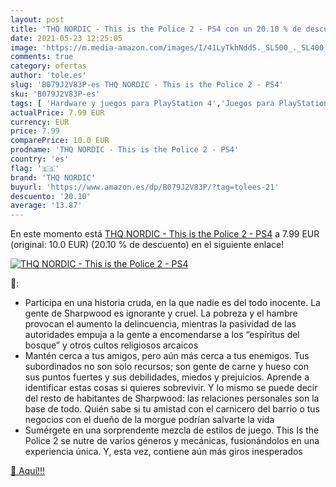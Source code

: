 ```yaml
---
layout: post
title: 'THQ NORDIC - This is the Police 2 - PS4 con un 20.10 % de descuento'
date: 2021-05-23 12:25:05
image: 'https://m.media-amazon.com/images/I/41LyTkhNddS._SL500_._SL400_.jpg'
comments: true
category: ofertas
author: 'tole.es'
slug: 'B079J2V83P-es THQ NORDIC - This is the Police 2 - PS4'
sku: 'B079J2V83P-es'
tags: [ 'Hardware y juegos para PlayStation 4','Juegos para PlayStation 4','Videojuegos','ps4','thq nordic', ]
actualPrice: 7.99 EUR
currency: EUR
price: 7.99
comparePrice: 10.0 EUR
prodname: 'THQ NORDIC - This is the Police 2 - PS4'
country: 'es'
flag: '🇪🇸'
brand: 'THQ NORDIC'
buyurl: 'https://www.amazon.es/dp/B079J2V83P/?tag=tolees-21'
descuento: '20.10'
average: '13.87'
---
```


En este momento está [THQ NORDIC - This is the Police 2 - PS4](https://www.amazon.es/dp/B079J2V83P/?tag=tolees-21) a 7.99 EUR (original: 10.0 EUR) (20.10 %  de descuento) en el siguiente enlace!

[![THQ NORDIC - This is the Police 2 - PS4](https://m.media-amazon.com/images/I/41LyTkhNddS._SL500_._SL400_.jpg)](https://www.amazon.es/dp/B079J2V83P/?tag=tolees-21)

🔎:

- Participa en una historia cruda, en la que nadie es del todo inocente. La gente de Sharpwood es ignorante y cruel. La pobreza y el hambre provocan el aumento la delincuencia, mientras la pasividad de las autoridades empuja a la gente a encomendarse a los “espíritus del bosque” y otros cultos religiosos arcaicos
- Mantén cerca a tus amigos, pero aún más cerca a tus enemigos. Tus subordinados no son solo recursos; son gente de carne y hueso con sus puntos fuertes y sus debilidades, miedos y prejuicios. Aprende a identificar estas cosas si quieres sobrevivir. Y lo mismo se puede decir del resto de habitantes de Sharpwood: las relaciones personales son la base de todo. Quién sabe si tu amistad con el carnicero del barrio o tus negocios con el dueño de la morgue podrían salvarte la vida
- Sumérgete en una sorprendente mezcla de estilos de juego. This Is the Police 2 se nutre de varios géneros y mecánicas, fusionándolos en una experiencia única. Y, esta vez, contiene aún más giros inesperados

[🛒 Aquí!!!](https://www.amazon.es/dp/B079J2V83P/?tag=tolees-21)
